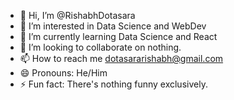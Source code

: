 - 👋 Hi, I’m @RishabhDotasara
- 👀 I’m interested in Data Science and WebDev
- 🌱 I’m currently learning Data Science and React
- 💞️ I’m looking to collaborate on nothing.
- 📫 How to reach me dotasararishabh@gmail.com
- 😄 Pronouns: He/Him
- ⚡ Fun fact: There's nothing funny exclusively.

<!---
RishabhDotasara/RishabhDotasara is a ✨ special ✨ repository because its `README.md` (this file) appears on your GitHub profile.
You can click the Preview link to take a look at your changes.
--->

